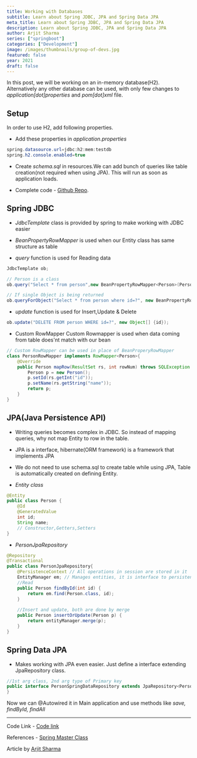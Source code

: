 ```yaml
---
title: Working with Databases
subtitle: Learn about Spring JDBC, JPA and Spring Data JPA
meta_title: Learn about Spring JDBC, JPA and Spring Data JPA
description: Learn about Spring JDBC, JPA and Spring Data JPA
author: Arjit Sharma
series: ["springboot"]
categories: ["Development"]
image: /images/thumbnails/group-of-devs.jpg
featured: false
year: 2021
draft: false
---
```


In this post, we will be working on an in-memory database(H2). Alternatively any other database can be used, with only few changes to _application[dot]properties_ and _pom[dot]xml_ file.

## Setup
In order to use H2, add following properties.

- Add these properties in _application.properties_
```java
spring.datasource.url=jdbc:h2:mem:testdb
spring.h2.console.enabled=true
```

- Create _schema.sql_ in resources.We can add bunch of queries like table creation(not required when using JPA). This will run as soon as application loads.

- Complete code - [Github Repo](https://github.com/arjitsharma32/MiniProjects/tree/main/course-work/spring-in28min/database-demo/src/main/java/com/arjit/database/databasedemo). 

## Spring JDBC
- _JdbcTemplate_ class is provided by spring to make working with JDBC easier
- _BeanPropertyRowMapper_ is used when our Entity class has same structure as table


- _query_ function is used for Reading data

```java
JdbcTemplate ob;

// Person is a class 
ob.query("Select * from person",new BeanPropertyRowMapper<Person>(Person.class)) 

// If single Object is being returned
ob.queryForObject("Select * from person where id=?", new BeanPropertyRowMapper<Person>(Person.class), new Object[] {id}); // 3rd parameter(new Object) is used to put values in PreparedStatement
```

- _update_ function is used for Insert,Update & Delete

```java
ob.update("DELETE FROM person WHERE id=?", new Object[] {id});
```

- Custom RowMapper
Custom Rowmapper is used when data coming from table does'nt match with our bean

```java
// Custom RowMapper can be used in place of BeanProperyRowMapper
class PersonRowMapper implements RowMapper<Person>{
	@Override
	public Person mapRow(ResultSet rs, int rowNum) throws SQLException {
		Person p = new Person();
		p.setId(rs.getInt("id"));
		p.setName(rs.getString("name"));
		return p;
	}
}
```

## JPA(Java Persistence API)

- Writing queries becomes complex in JDBC. So instead of mapping queries, why not map Entity to row in the table.
- JPA is a interface, hibernate(ORM framework) is a framework that implements JPA
- We do not need to use schema.sql to create table while using JPA, Table is automatically created on defining Entity.

- _Entity class_

```java
@Entity
public class Person {
	@Id
	@GeneratedValue
	int id;
	String name;
	// Constructor,Getters,Setters
}
```

- _PersonJpaRepository_

```java
@Repository
@Transactional
public class PersonJpaRepository{
	@PersistenceContext // All operations in session are stored in it
	EntityManager em; // Manages entities, it is interface to persistenceContext
	//Read
	public Person findById(int id) {
		return em.find(Person.class, id);
	}
	
	//Insert and update, both are done by merge
	public Person insertOrUpdate(Person p) {
		return entityManager.merge(p);
	}
}
```

## Spring Data JPA

- Makes working with JPA even easier. Just define a interface extending JpaRepository class.

```java
//1st arg class, 2nd arg type of Primary key
public interface PersonSpringDataRepository extends JpaRepository<Person,Integer>{ 
}
```

Now we can @Autowired it in Main application and use methods like _save, findById, findAll_

---
Code Link - [Code link](https://github.com/arjit-32/Training/tree/main/archive/spring-in28min%26rest%26mvc/SpringBasics/DIExample/src/main/java)

References - [Spring Master Class](https://github.com/in28minutes/spring-master-class) 

Article by  [Arjit Sharma](https://www.linkedin.com/in/arjit32/) 